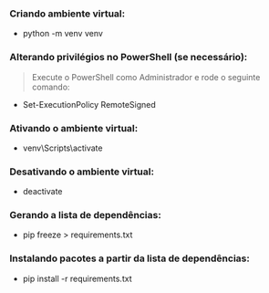 ### Criando ambiente virtual: 
* python -m venv venv

### Alterando privilégios no PowerShell (se necessário):
> Execute o PowerShell como Administrador e rode o seguinte comando:
* Set-ExecutionPolicy RemoteSigned

### Ativando o ambiente virtual:
* venv\Scripts\activate

### Desativando o ambiente virtual:
* deactivate

### Gerando a lista de dependências:
* pip freeze > requirements.txt

### Instalando pacotes a partir da lista de dependências:
* pip install -r requirements.txt
